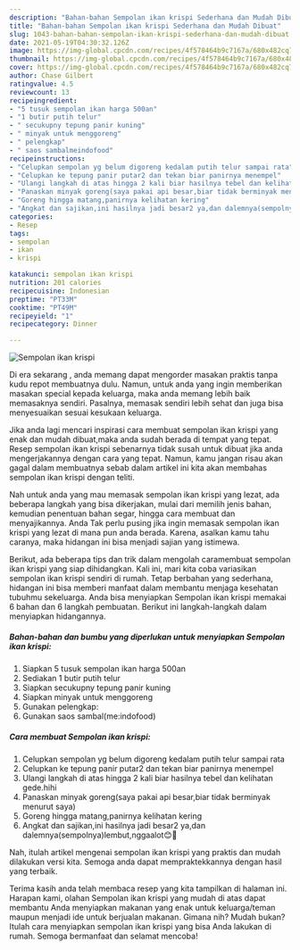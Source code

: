 ```yaml
---
description: "Bahan-bahan Sempolan ikan krispi Sederhana dan Mudah Dibuat"
title: "Bahan-bahan Sempolan ikan krispi Sederhana dan Mudah Dibuat"
slug: 1043-bahan-bahan-sempolan-ikan-krispi-sederhana-dan-mudah-dibuat
date: 2021-05-19T04:30:32.126Z
image: https://img-global.cpcdn.com/recipes/4f578464b9c7167a/680x482cq70/sempolan-ikan-krispi-foto-resep-utama.jpg
thumbnail: https://img-global.cpcdn.com/recipes/4f578464b9c7167a/680x482cq70/sempolan-ikan-krispi-foto-resep-utama.jpg
cover: https://img-global.cpcdn.com/recipes/4f578464b9c7167a/680x482cq70/sempolan-ikan-krispi-foto-resep-utama.jpg
author: Chase Gilbert
ratingvalue: 4.5
reviewcount: 13
recipeingredient:
- "5 tusuk sempolan ikan harga 500an"
- "1 butir putih telur"
- " secukupny tepung panir kuning"
- " minyak untuk menggoreng"
- " pelengkap"
- " saos sambalmeindofood"
recipeinstructions:
- "Celupkan sempolan yg belum digoreng kedalam putih telur sampai rata"
- "Celupkan ke tepung panir putar2 dan tekan biar panirnya menempel"
- "Ulangi langkah di atas hingga 2 kali biar hasilnya tebel dan kelihatan gede.hihi"
- "Panaskan minyak goreng(saya pakai api besar,biar tidak berminyak menurut saya)"
- "Goreng hingga matang,panirnya kelihatan kering"
- "Angkat dan sajikan,ini hasilnya jadi besar2 ya,dan dalemnya(sempolnya)lembut,nggaalot😊🙏"
categories:
- Resep
tags:
- sempolan
- ikan
- krispi

katakunci: sempolan ikan krispi 
nutrition: 201 calories
recipecuisine: Indonesian
preptime: "PT33M"
cooktime: "PT49M"
recipeyield: "1"
recipecategory: Dinner

---
```



![Sempolan ikan krispi](https://img-global.cpcdn.com/recipes/4f578464b9c7167a/680x482cq70/sempolan-ikan-krispi-foto-resep-utama.jpg)

Di era  sekarang , anda memang dapat mengorder masakan praktis tanpa kudu repot membuatnya dulu. Namun, untuk anda yang ingin memberikan masakan special kepada keluarga, maka anda memang lebih baik memasaknya sendiri. Pasalnya, memasak sendiri lebih sehat dan juga bisa menyesuaikan sesuai kesukaan keluarga.

Jika anda lagi mencari inspirasi cara membuat sempolan ikan krispi yang enak dan mudah dibuat,maka anda sudah berada di tempat yang tepat. Resep sempolan ikan krispi  sebenarnya tidak susah untuk dibuat jika anda mengerjakannya dengan cara yang tepat. Namun, kamu jangan risau akan gagal dalam membuatnya 
sebab dalam artikel ini kita akan membahas sempolan ikan krispi dengan teliti.  



Nah untuk anda yang mau memasak sempolan ikan krispi yang lezat, ada beberapa langkah yang bisa dikerjakan, mulai dari memilih jenis bahan, kemudian penentuan bahan segar, hingga cara membuat dan menyajikannya. Anda Tak perlu pusing jika ingin memasak sempolan ikan krispi yang lezat di mana pun anda berada. Karena, asalkan kamu  tahu caranya, maka hidangan ini bisa menjadi sajian yang istimewa.

Berikut, ada beberapa tips dan trik dalam mengolah caramembuat sempolan ikan krispi yang siap dihidangkan. Kali ini, mari kita coba variasikan sempolan ikan krispi sendiri di rumah. Tetap berbahan yang sederhana, hidangan ini bisa memberi manfaat dalam membantu menjaga kesehatan tubuhmu sekeluarga. Anda bisa menyiapkan Sempolan ikan krispi memakai 6 bahan dan 6 langkah pembuatan. Berikut ini langkah-langkah dalam menyiapkan hidangannya.

<!--inarticleads1-->

##### Bahan-bahan dan bumbu yang diperlukan untuk menyiapkan Sempolan ikan krispi:

1. Siapkan 5 tusuk sempolan ikan harga 500an
1. Sediakan 1 butir putih telur
1. Siapkan  secukupny tepung panir kuning
1. Siapkan  minyak untuk menggoreng
1. Gunakan  pelengkap:
1. Gunakan  saos sambal(me:indofood)




<!--inarticleads2-->

##### Cara membuat Sempolan ikan krispi:

1. Celupkan sempolan yg belum digoreng kedalam putih telur sampai rata
1. Celupkan ke tepung panir putar2 dan tekan biar panirnya menempel
1. Ulangi langkah di atas hingga 2 kali biar hasilnya tebel dan kelihatan gede.hihi
1. Panaskan minyak goreng(saya pakai api besar,biar tidak berminyak menurut saya)
1. Goreng hingga matang,panirnya kelihatan kering
1. Angkat dan sajikan,ini hasilnya jadi besar2 ya,dan dalemnya(sempolnya)lembut,nggaalot😊🙏




Nah, itulah artikel mengenai  sempolan ikan krispi  yang praktis dan mudah dilakukan versi kita. Semoga anda dapat mempraktekkannya dengan hasil yang terbaik. 

Terima kasih anda telah membaca resep yang kita tampilkan di halaman ini. Harapan kami, olahan  Sempolan ikan krispi yang mudah di atas dapat membantu Anda menyiapkan makanan yang enak untuk keluarga/teman maupun menjadi ide untuk berjualan makanan. Gimana nih? Mudah bukan? Itulah cara menyiapkan sempolan ikan krispi yang bisa Anda lakukan di rumah. Semoga bermanfaat dan selamat mencoba!

